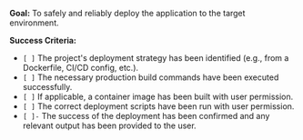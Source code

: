 **Goal:** To safely and reliably deploy the application to the target environment.

**Success Criteria:**

- `[ ]` The project's deployment strategy has been identified (e.g., from a Dockerfile, CI/CD config, etc.).
- `[ ]` The necessary production build commands have been executed successfully.
- `[ ]` If applicable, a container image has been built with user permission.
- `[ ]` The correct deployment scripts have been run with user permission.
- `[ ]-` The success of the deployment has been confirmed and any relevant output has been provided to the user.
